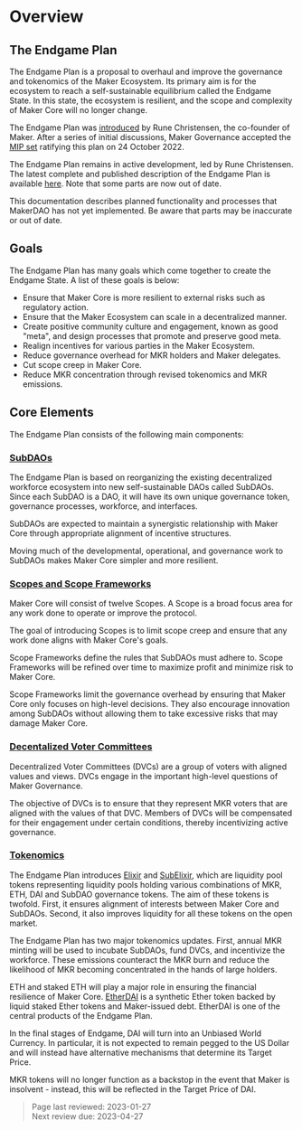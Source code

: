 # Overview

## The Endgame Plan

The Endgame Plan is a proposal to overhaul and improve the governance and tokenomics of the Maker Ecosystem. Its primary aim is for the ecosystem to reach a self-sustainable equilibrium called the Endgame State. In this state, the ecosystem is resilient, and the scope and complexity of Maker Core will no longer change.

The Endgame Plan was [introduced](https://forum.makerdao.com/t/decentralized-voter-committee-on-tuesday-5pm-cest-all-mkr-holders-welcome/15166) by Rune Christensen, the co-founder of Maker. After a series of initial discussions, Maker Governance accepted the [MIP set](https://vote.makerdao.com/polling/QmTmS5Nf) ratifying this plan on 24 October 2022. 

The Endgame Plan remains in active development, led by Rune Christensen. The latest complete and published description of the Endgame Plan is available [here](https://forum.makerdao.com/t/endgame-plan-v3-complete-overview/17427). Note that some parts are now out of date.  


This documentation describes planned functionality and processes that MakerDAO has not yet implemented. Be aware that parts may be inaccurate or out of date.

## Goals

The Endgame Plan has many goals which come together to create the Endgame State. A list of these goals is below:
- Ensure that Maker Core is more resilient to external risks such as regulatory action.
- Ensure that the Maker Ecosystem can scale in a decentralized manner.
- Create positive community culture and engagement, known as good "meta", and design processes that promote and preserve good meta.
- Realign incentives for various parties in the Maker Ecosystem.
- Reduce governance overhead for MKR holders and Maker delegates.
- Cut scope creep in Maker Core.
- Reduce MKR concentration through revised tokenomics and MKR emissions.

## Core Elements

The Endgame Plan consists of the following main components:

### [SubDAOs](subdaos/overview.md)

The Endgame Plan is based on reorganizing the existing decentralized workforce ecosystem into new self-sustainable DAOs called SubDAOs. Since each SubDAO is a DAO, it will have its own unique governance token, governance processes, workforce, and interfaces.

SubDAOs are expected to maintain a synergistic relationship with Maker Core through appropriate alignment of incentive structures.

Moving much of the developmental, operational, and governance work to SubDAOs makes Maker Core simpler and more resilient.

### [Scopes and Scope Frameworks](maker-core/scopes-and-frameworks.md)

Maker Core will consist of twelve Scopes. A Scope is a broad focus area for any work done to operate or improve the protocol. 

The goal of introducing Scopes is to limit scope creep and ensure that any work done aligns with Maker Core's goals.

Scope Frameworks define the rules that SubDAOs must adhere to. Scope Frameworks will be refined over time to maximize profit and minimize risk to Maker Core.

Scope Frameworks limit the governance overhead by ensuring that Maker Core only focuses on high-level decisions. They also encourage innovation among SubDAOs without allowing them to take excessive risks that may damage Maker Core. 

### [Decentalized Voter Committees](maker-core/dvc.md)

Decentralized Voter Committees (DVCs) are a group of voters with aligned values and views. DVCs engage in the important high-level questions of Maker Governance.

The objective of DVCs is to ensure that they represent MKR voters that are aligned with the values of that DVC. Members of DVCs will be compensated for their engagement under certain conditions, thereby incentivizing active governance. 

### [Tokenomics](tokenomics/launch-tokenomics.md)

The Endgame Plan introduces [Elixir](tokenomics/elixir.md) and [SubElixir](tokenomics/subelixir.md), which are liquidity pool tokens representing liquidity pools holding various combinations of MKR, ETH, DAI and SubDAO governance tokens. The aim of these tokens is twofold. First, it ensures alignment of interests between Maker Core and SubDAOs. Second, it also improves liquidity for all these tokens on the open market. 

The Endgame Plan has two major tokenomics updates. First, annual MKR minting will be used to incubate SubDAOs, fund DVCs, and incentivize the workforce. These emissions counteract the MKR burn and reduce the likelihood of MKR becoming concentrated in the hands of large holders.

ETH and staked ETH will play a major role in ensuring the financial resilience of Maker Core. [EtherDAI](tokenomics/etherdai.md) is a synthetic Ether token backed by liquid staked Ether tokens and Maker-issued debt. EtherDAI is one of the central products of the Endgame Plan. 

In the final stages of Endgame, DAI will turn into an Unbiased World Currency. In particular, it is not expected to remain pegged to the US Dollar and will instead have alternative mechanisms that determine its Target Price. 

MKR tokens will no longer function as a backstop in the event that Maker is insolvent - instead, this will be reflected in the Target Price of DAI. 

>Page last reviewed: 2023-01-27    
>Next review due: 2023-04-27  